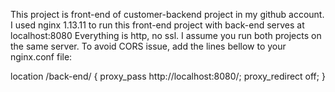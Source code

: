 This project is front-end of customer-backend project in my github account.
I used nginx 1.13.11 to run this front-end project with back-end serves at localhost:8080
Everything is http, no ssl.
I assume you run both projects on the same server.
To avoid CORS issue, add the lines bellow to your nginx.conf file:

location /back-end/ {
	proxy_pass http://localhost:8080/;
	proxy_redirect off;
}
